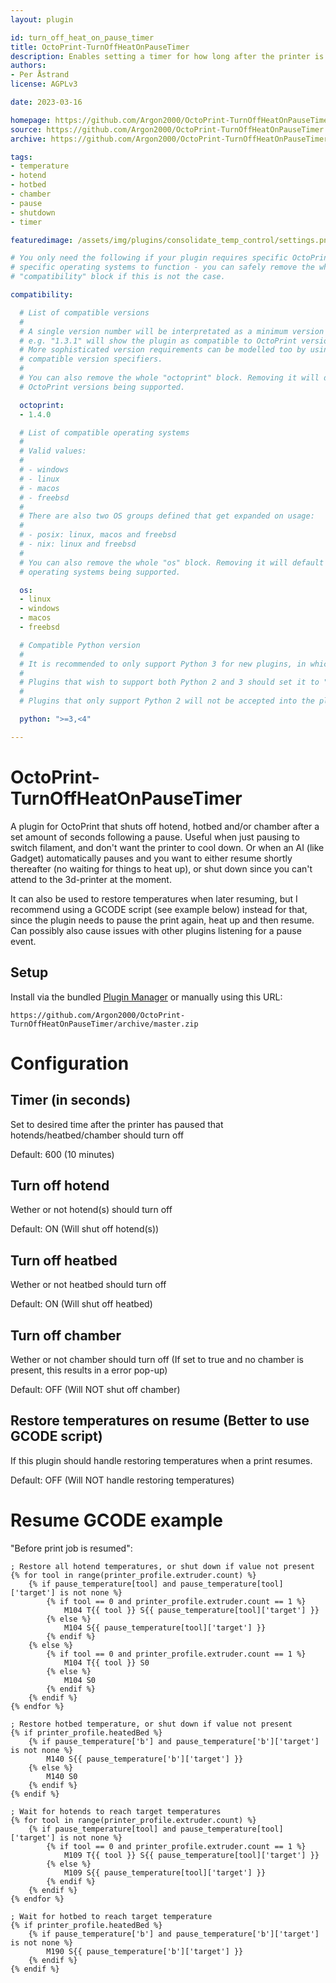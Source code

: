 ```yaml
---
layout: plugin

id: turn_off_heat_on_pause_timer
title: OctoPrint-TurnOffHeatOnPauseTimer
description: Enables setting a timer for how long after the printer is paused that it should turn off hotend, heatbed and/or chamber.
authors:
- Per Åstrand
license: AGPLv3

date: 2023-03-16

homepage: https://github.com/Argon2000/OctoPrint-TurnOffHeatOnPauseTimer
source: https://github.com/Argon2000/OctoPrint-TurnOffHeatOnPauseTimer
archive: https://github.com/Argon2000/OctoPrint-TurnOffHeatOnPauseTimer/archive/master.zip

tags:
- temperature
- hotend
- hotbed
- chamber
- pause
- shutdown
- timer

featuredimage: /assets/img/plugins/consolidate_temp_control/settings.png

# You only need the following if your plugin requires specific OctoPrint versions or
# specific operating systems to function - you can safely remove the whole
# "compatibility" block if this is not the case.

compatibility:

  # List of compatible versions
  #
  # A single version number will be interpretated as a minimum version requirement,
  # e.g. "1.3.1" will show the plugin as compatible to OctoPrint versions 1.3.1 and up.
  # More sophisticated version requirements can be modelled too by using PEP440
  # compatible version specifiers.
  #
  # You can also remove the whole "octoprint" block. Removing it will default to all
  # OctoPrint versions being supported.

  octoprint:
  - 1.4.0

  # List of compatible operating systems
  #
  # Valid values:
  #
  # - windows
  # - linux
  # - macos
  # - freebsd
  #
  # There are also two OS groups defined that get expanded on usage:
  #
  # - posix: linux, macos and freebsd
  # - nix: linux and freebsd
  #
  # You can also remove the whole "os" block. Removing it will default to all
  # operating systems being supported.

  os:
  - linux
  - windows
  - macos
  - freebsd

  # Compatible Python version
  #
  # It is recommended to only support Python 3 for new plugins, in which case this should be ">=3,<4"
  # 
  # Plugins that wish to support both Python 2 and 3 should set it to ">=2.7,<4".
  #
  # Plugins that only support Python 2 will not be accepted into the plugin repository.

  python: ">=3,<4"

---
```


# OctoPrint-TurnOffHeatOnPauseTimer

A plugin for OctoPrint that shuts off hotend, hotbed and/or chamber after a set amount of seconds following a pause.
Useful when just pausing to switch filament, and don't want the printer to cool down. Or when an AI (like Gadget) automatically pauses and you want to either resume shortly thereafter (no waiting for things to heat up), or shut down since you can't attend to the 3d-printer at the moment.

It can also be used to restore temperatures when later resuming, but I recommend using a GCODE script (see example below) instead for that, since the plugin needs to pause the print again, heat up and then resume. Can possibly also cause issues with other plugins listening for a pause event.

## Setup

Install via the bundled [Plugin Manager](https://docs.octoprint.org/en/master/bundledplugins/pluginmanager.html)
or manually using this URL:

    https://github.com/Argon2000/OctoPrint-TurnOffHeatOnPauseTimer/archive/master.zip

# Configuration
## Timer (in seconds)
Set to desired time after the printer has paused that hotends/heatbed/chamber should turn off

Default: 600 (10 minutes)
## Turn off hotend
Wether or not hotend(s) should turn off

Default: ON (Will shut off hotend(s))
## Turn off heatbed
Wether or not heatbed should turn off

Default: ON (Will shut off heatbed)
## Turn off chamber
Wether or not chamber should turn off (If set to true and no chamber is present, this results in a error pop-up)

Default: OFF (Will NOT shut off chamber)

## Restore temperatures on resume (Better to use GCODE script)
If this plugin should handle restoring temperatures when a print resumes.

Default: OFF (Will NOT handle restoring temperatures)

# Resume GCODE example
"Before print job is resumed":

```
; Restore all hotend temperatures, or shut down if value not present
{% for tool in range(printer_profile.extruder.count) %}
    {% if pause_temperature[tool] and pause_temperature[tool]['target'] is not none %}
        {% if tool == 0 and printer_profile.extruder.count == 1 %}
            M104 T{{ tool }} S{{ pause_temperature[tool]['target'] }}
        {% else %}
            M104 S{{ pause_temperature[tool]['target'] }}
        {% endif %}
    {% else %}
        {% if tool == 0 and printer_profile.extruder.count == 1 %}
            M104 T{{ tool }} S0
        {% else %}
            M104 S0
        {% endif %}
    {% endif %}
{% endfor %}

; Restore hotbed temperature, or shut down if value not present
{% if printer_profile.heatedBed %}
    {% if pause_temperature['b'] and pause_temperature['b']['target'] is not none %}
        M140 S{{ pause_temperature['b']['target'] }}
    {% else %}
        M140 S0
    {% endif %}
{% endif %}

; Wait for hotends to reach target temperatures
{% for tool in range(printer_profile.extruder.count) %}
    {% if pause_temperature[tool] and pause_temperature[tool]['target'] is not none %}
        {% if tool == 0 and printer_profile.extruder.count == 1 %}
            M109 T{{ tool }} S{{ pause_temperature[tool]['target'] }}
        {% else %}
            M109 S{{ pause_temperature[tool]['target'] }}
        {% endif %}
    {% endif %}
{% endfor %}

; Wait for hotbed to reach target temperature
{% if printer_profile.heatedBed %}
    {% if pause_temperature['b'] and pause_temperature['b']['target'] is not none %}
        M190 S{{ pause_temperature['b']['target'] }}
    {% endif %}
{% endif %}
```
